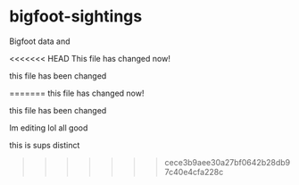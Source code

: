 # bigfoot-sightings
Bigfoot data and 


<<<<<<< HEAD
This file has changed now!

this file has been changed

=======
this file has changed now! 

this file has been changed



Im editing lol
all good

this is sups distinct
>>>>>>> cece3b9aee30a27bf0642b28db97c40e4cfa228c
